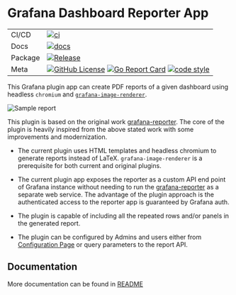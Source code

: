 # Grafana Dashboard Reporter App

|         |                                                                                                                                                                                                                                                                                                                                                                                                                 |
| ------- | --------------------------------------------------------------------------------------------------------------------------------------------------------------------------------------------------------------------------------------------------------------------------------------------------------------------------------------------------------------------------------------------------------------- |
| CI/CD   | [![ci](https://github.com/mahendrapaipuri/grafana-dashboard-reporter-app/actions/workflows/ci.yml/badge.svg?branch=main)](https://github.com/mahendrapaipuri/grafana-dashboard-reporter-app/actions/workflows/ci.yml?query=branch%3Amain)                                                |
| Docs    | [![docs](https://img.shields.io/badge/docs-passing-green?style=flat&link=https://github.com/mahendrapaipuri/grafana-dashboard-reporter-app/blob/main/src/README.md)](https://github.com/mahendrapaipuri/grafana-dashboard-reporter-app/blob/main/src/README.md)                                                                                                                                                                                                                               |
| Package | [![Release](https://img.shields.io/github/v/release/mahendrapaipuri/grafana-dashboard-reporter-app.svg?include_prereleases)](https://github.com/mahendrapaipuri/grafana-dashboard-reporter-app/releases/latest)                                                                                                                                                                     |
| Meta    | [![GitHub License](https://img.shields.io/github/license/mahendrapaipuri/grafana-dashboard-reporter-app)](https://gitlab.com/mahendrapaipuri/grafana-dashboard-reporter-app) [![Go Report Card](https://goreportcard.com/badge/github.com/mahendrapaipuri/grafana-dashboard-reporter-app)](https://goreportcard.com/report/github.com/mahendrapaipuri/grafana-dashboard-reporter-app) [![code style](https://img.shields.io/badge/code%20style-gofmt-blue.svg)](https://pkg.go.dev/cmd/gofmt) |

This Grafana plugin app can create PDF reports of a given dashboard using headless `chromium`
and [`grafana-image-renderer`](https://github.com/grafana/grafana-image-renderer).

![Sample report](https://github.com/mahendrapaipuri/grafana-dashboard-reporter-app/blob/main/docs/pngs/sample_report.png)

This plugin is based on the original work
[grafana-reporter](https://github.com/IzakMarais/reporter).
The core of the plugin is heavily inspired from the above stated work with some
improvements and modernization.

- The current plugin uses HTML templates and headless chromium to generate reports
  instead of LaTeX. `grafana-image-renderer` is a prerequisite for both current and
  original plugins.

- The current plugin app exposes the reporter as a custom API end point of Grafana instance without
  needing to run the [grafana-reporter](https://github.com/IzakMarais/reporter)
  as a separate web service. The advantage of the plugin approach is the authenticated
  access to the reporter app is guaranteed by Grafana auth.

- The plugin is capable of including all the repeated rows and/or panels in the
  generated report.

- The plugin can be configured by Admins and users either from
  [Configuration Page](./src/img/light.png) or query parameters to the report API.

## Documentation

More documentation can be found in [README](./src/README.md)
